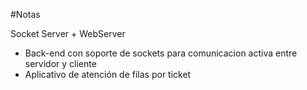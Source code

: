 #Notas

Socket Server + WebServer

- Back-end con soporte de sockets para comunicacion activa entre servidor y cliente
- Aplicativo de atención de filas por ticket